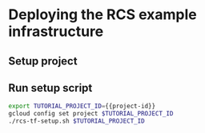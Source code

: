# Deploying the RCS example infrastructure

## Setup project

<walkthrough-project-setup billing="true"></walkthrough-project-setup>

## Run setup script

```sh
export TUTORIAL_PROJECT_ID={{project-id}}
gcloud config set project $TUTORIAL_PROJECT_ID
./rcs-tf-setup.sh $TUTORIAL_PROJECT_ID
```
